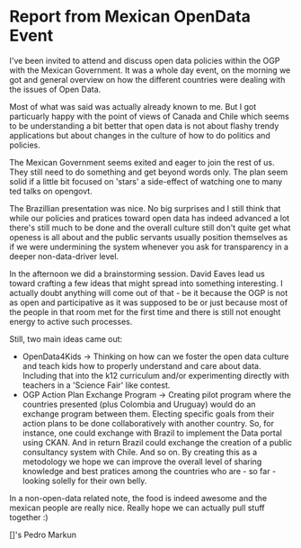 # Report from Mexican OpenData Event

I've been invited to attend and discuss open data policies within the OGP with the Mexican Government.
It was a whole day event, on the morning we got and general overview on how the different countries were dealing with the issues of Open Data.

Most of what was said was actually already known to me. But I got particuarly happy with the point of views of Canada and Chile which seems to be
understanding a bit better that open data is not about flashy trendy applications but about changes in the culture of how to do politics and policies.

The Mexican Government seems exited and eager to join the rest of us. They still need to do something and get beyond words only. The plan seem solid if a little
bit focused on 'stars' a side-effect of watching one to many ted talks on opengovt.

The Brazillian presentation was nice. No big surprises and I still think that while our policies and pratices toward open data has indeed advanced a lot there's
still much to be done and the overall culture still don't quite get what openess is all about and the public servants usually position themselves as if we were undermining
the system whenever you ask for transparency in a deeper non-data-driver level.

In the afternoon we did a brainstorming session. David Eaves lead us toward crafting a few ideas that might spread into something interesting. I actually doubt anything will
come out of that - be it because the OGP is not as open and participative as it was supposed to be or just because most of the people in that room met for the first time
and there is still not enought energy to active such processes.

Still, two main ideas came out:
* OpenData4Kids -> Thinking on how can we foster the open data culture and teach kids how to properly understand and care about data. Including that into the k12 curriculum and/or experimenting directly with teachers in a 'Science Fair' like contest.
* OGP Action Plan Exchange Program -> Creating pilot program where the countries presented (plus Colombia and Uruguay) would do an exchange program between them. Electing specific goals from their action plans to be done collaboratively with another country. So, for instance, one could exchange with Brazil to implement the Data portal using CKAN. And in return Brazil could exchange the creation of a public consultancy system with Chile. And so on. By creating this as a metodology we hope we can improve the overall level of sharing knowledge and best pratices among the countries who are - so far - looking solelly for their own belly.

In a non-open-data related note, the food is indeed awesome and the mexican people are really nice. Really hope we can actually pull stuff together :)

[]'s
Pedro Markun

